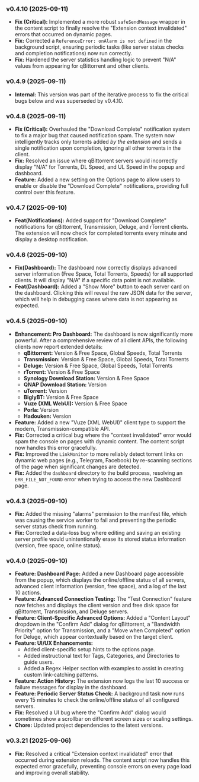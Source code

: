 ### v0.4.10 (2025-09-11)

*   **Fix (Critical):** Implemented a more robust `safeSendMessage` wrapper in the content script to finally resolve the "Extension context invalidated" errors that occurred on dynamic pages.
*   **Fix:** Corrected a `ReferenceError: onAlarm is not defined` in the background script, ensuring periodic tasks (like server status checks and completion notifications) now run correctly.
*   **Fix:** Hardened the server statistics handling logic to prevent "N/A" values from appearing for qBittorrent and other clients.

### v0.4.9 (2025-09-11)

*   **Internal:** This version was part of the iterative process to fix the critical bugs below and was superseded by v0.4.10.

### v0.4.8 (2025-09-11)

*   **Fix (Critical):** Overhauled the "Download Complete" notification system to fix a major bug that caused notification spam. The system now intelligently tracks only torrents added *by the extension* and sends a single notification upon completion, ignoring all other torrents in the client.
*   **Fix:** Resolved an issue where qBittorrent servers would incorrectly display "N/A" for Torrents, DL Speed, and UL Speed in the popup and dashboard.
*   **Feature:** Added a new setting on the Options page to allow users to enable or disable the "Download Complete" notifications, providing full control over this feature.

### v0.4.7 (2025-09-10)

*   **Feat(Notifications):** Added support for "Download Complete" notifications for qBittorrent, Transmission, Deluge, and rTorrent clients. The extension will now check for completed torrents every minute and display a desktop notification.

### v0.4.6 (2025-09-10)

*   **Fix(Dashboard):** The dashboard now correctly displays advanced server information (Free Space, Total Torrents, Speeds) for all supported clients. It will display "N/A" if a specific data point is not available.
*   **Feat(Dashboard):** Added a "Show More" button to each server card on the dashboard. Clicking this will reveal the raw JSON data for the server, which will help in debugging cases where data is not appearing as expected.

### v0.4.5 (2025-09-10)

*   **Enhancement: Pro Dashboard:** The dashboard is now significantly more powerful. After a comprehensive review of all client APIs, the following clients now report extended details:
    *   **qBittorrent:** Version & Free Space, Global Speeds, Total Torrents
    *   **Transmission:** Version & Free Space, Global Speeds, Total Torrents
    *   **Deluge:** Version & Free Space, Global Speeds, Total Torrents
    *   **rTorrent:** Version & Free Space
    *   **Synology Download Station:** Version & Free Space
    *   **QNAP Download Station:** Version
    *   **uTorrent:** Version
    *   **BiglyBT:** Version & Free Space
    -   **Vuze (XML WebUI):** Version & Free Space
    -   **Porla:** Version
    -   **Hadouken:** Version
*   **Feature:** Added a new "Vuze (XML WebUI)" client type to support the modern, Transmission-compatible API.
*   **Fix:** Corrected a critical bug where the "context invalidated" error would spam the console on pages with dynamic content. The content script now handles this error gracefully.
*   **Fix:** Improved the `LinkMonitor` to more reliably detect torrent links on dynamic web pages (e.g., Telegram, Facebook) by re-scanning sections of the page when significant changes are detected.
*   **Fix:** Added the `dashboard` directory to the build process, resolving an `ERR_FILE_NOT_FOUND` error when trying to access the new Dashboard page.

### v0.4.3 (2025-09-10)

*   **Fix:** Added the missing "alarms" permission to the manifest file, which was causing the service worker to fail and preventing the periodic server status check from running.
*   **Fix:** Corrected a data-loss bug where editing and saving an existing server profile would unintentionally erase its stored status information (version, free space, online status).

### v0.4.0 (2025-09-10)

*   **Feature: Dashboard Page:** Added a new Dashboard page accessible from the popup, which displays the online/offline status of all servers, advanced client information (version, free space), and a log of the last 10 actions.
*   **Feature: Advanced Connection Testing:** The "Test Connection" feature now fetches and displays the client version and free disk space for qBittorrent, Transmission, and Deluge servers.
*   **Feature: Client-Specific Advanced Options:** Added a "Content Layout" dropdown in the "Confirm Add" dialog for qBittorrent, a "Bandwidth Priority" option for Transmission, and a "Move when Completed" option for Deluge, which appear contextually based on the target client.
*   **Feature: UI/UX Enhancements:**
    *   Added client-specific setup hints to the options page.
    *   Added instructional text for Tags, Categories, and Directories to guide users.
    *   Added a Regex Helper section with examples to assist in creating custom link-catching patterns.
*   **Feature: Action History:** The extension now logs the last 10 success or failure messages for display in the dashboard.
*   **Feature: Periodic Server Status Check:** A background task now runs every 15 minutes to check the online/offline status of all configured servers.
*   **Fix:** Resolved a UI bug where the "Confirm Add" dialog would sometimes show a scrollbar on different screen sizes or scaling settings.
*   **Chore:** Updated project dependencies to the latest versions.

### v0.3.21 (2025-09-06)

*   **Fix:** Resolved a critical "Extension context invalidated" error that occurred during extension reloads. The content script now handles this expected error gracefully, preventing console errors on every page load and improving overall stability.
